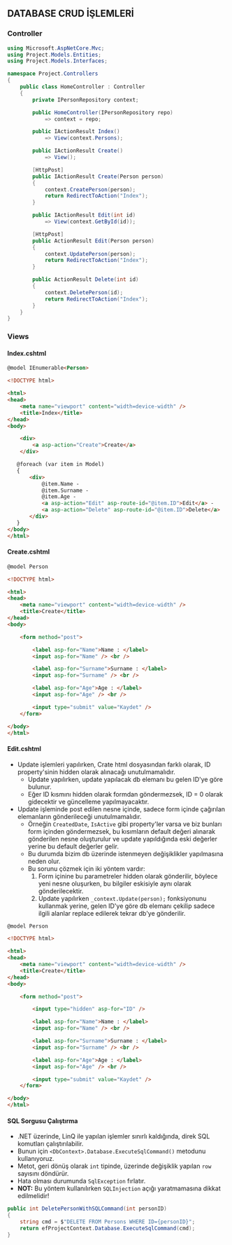 ## DATABASE CRUD İŞLEMLERİ

### Controller

```cs
using Microsoft.AspNetCore.Mvc;
using Project.Models.Entities;
using Project.Models.Interfaces;

namespace Project.Controllers
{
    public class HomeController : Controller
    {
        private IPersonRepository context;

        public HomeController(IPersonRepository repo)
            => context = repo;

        public IActionResult Index()
            => View(context.Persons);

        public IActionResult Create()
            => View();

        [HttpPost]
        public IActionResult Create(Person person)
        {
            context.CreatePerson(person);
            return RedirectToAction("Index");
        }

        public IActionResult Edit(int id)
            => View(context.GetById(id));

        [HttpPost]
        public ActionResult Edit(Person person)
        {
            context.UpdatePerson(person);
            return RedirectToAction("Index");
        }

        public ActionResult Delete(int id)
        {
            context.DeletePerson(id);
            return RedirectToAction("Index");
        }
    }
}
```

### Views

#### Index.cshtml

```html
@model IEnumerable<Person>

<!DOCTYPE html>

<html>
<head>
    <meta name="viewport" content="width=device-width" />
    <title>Index</title>
</head>
<body>

    <div>
        <a asp-action="Create">Create</a>
    </div>

   @foreach (var item in Model)
   {
       <div>
           @item.Name - 
           @item.Surname - 
           @item.Age - 
           <a asp-action="Edit" asp-route-id="@item.ID">Edit</a> - 
           <a asp-action="Delete" asp-route-id="@item.ID">Delete</a>
       </div>
   }
</body>
</html>
```

#### Create.cshtml

```html
@model Person

<!DOCTYPE html>

<html>
<head>
    <meta name="viewport" content="width=device-width" />
    <title>Create</title>
</head>
<body>

    <form method="post">

        <label asp-for="Name">Name : </label>
        <input asp-for="Name" /> <br />

        <label asp-for="Surname">Surname : </label>
        <input asp-for="Surname" /> <br />

        <label asp-for="Age">Age : </label>
        <input asp-for="Age" /> <br />

        <input type="submit" value="Kaydet" />
    </form>

</body>
</html>
```

#### Edit.cshtml

- Update işlemleri yapılırken, Crate html dosyasından farklı olarak, ID property'sinin hidden olarak alınacağı unutulmamalıdır.
    - Update yapılırken, update yapılacak db elemanı bu gelen ID'ye göre bulunur.
    - Eğer ID kısmını hidden olarak formdan göndermezsek, ID = 0 olarak gidecektir ve güncelleme yapılmayacaktır.
- Update işleminde post edilen nesne içinde, sadece form içinde çağırılan elemanların gönderileceği unutulmamalıdır.
    - Örneğin `CreatedDate`, `IsActive` gibi property'ler varsa ve biz bunları form içinden göndermezsek, bu kısımların default değeri alınarak gönderilen nesne oluşturulur ve update yapıldığında eski değerler yerine bu default değerler gelir.
    - Bu durumda bizim db üzerinde istenmeyen değişiklikler yapılmasına neden olur.
    - Bu sorunu çözmek için iki yöntem vardır:
        1. Form içinine bu parametreler hidden olarak gönderilir, böylece yeni nesne oluşurken, bu bilgiler eskisiyle aynı olarak gönderilecektir.
        2. Update yapılırken `_context.Update(person);` fonksiyonunu kullanmak yerine, gelen ID'ye göre db elemanı çekilip sadece ilgili alanlar replace edilerek tekrar db'ye gönderilir.

```html
@model Person

<!DOCTYPE html>

<html>
<head>
    <meta name="viewport" content="width=device-width" />
    <title>Create</title>
</head>
<body>

    <form method="post">

        <input type="hidden" asp-for="ID" />

        <label asp-for="Name">Name : </label>
        <input asp-for="Name" /> <br />

        <label asp-for="Surname">Surname : </label>
        <input asp-for="Surname" /> <br />

        <label asp-for="Age">Age : </label>
        <input asp-for="Age" /> <br />

        <input type="submit" value="Kaydet" />
    </form>

</body>
</html>
```

#### SQL Sorgusu Çalıştırma

- .NET üzerinde, LinQ ile yapılan işlemler sınırlı kaldığında, direk SQL komutları çalıştırılabilir.
- Bunun için `<DbContext>.Database.ExecuteSqlCommand()` metodunu kullanıyoruz.
- Metot, geri dönüş olarak `int` tipinde, üzerinde değişiklik yapılan `row` sayısını döndürür.
- Hata olması durumunda `SqlException` fırlatır.
- **NOT:** Bu yöntem kullanılırken `SQLInjection` açığı yaratmamasına dikkat edilmelidir! 

```cs
public int DeletePersonWithSQLCommand(int personID)
{
    string cmd = $"DELETE FROM Persons WHERE ID={personID}";
    return efProjectContext.Database.ExecuteSqlCommand(cmd);
}
```